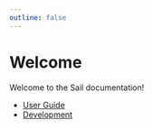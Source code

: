 ```yaml
---
outline: false
---
```


# Welcome

Welcome to the Sail documentation!

- [User Guide](/guide/)
- [Development](/development/)
